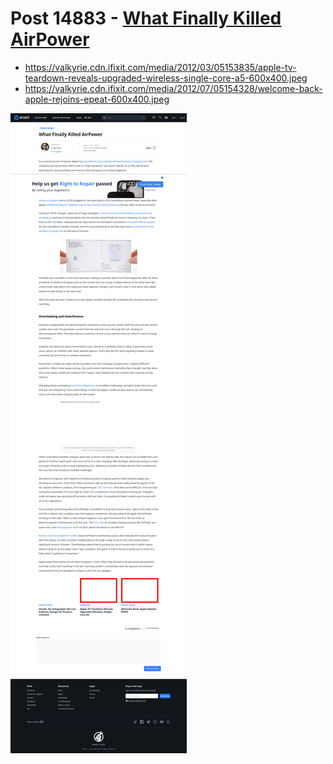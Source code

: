 # Post 14883 - [What Finally Killed AirPower](https://www.ifixit.com/News/14883/what-finally-killed-airpower)

- https://valkyrie.cdn.ifixit.com/media/2012/03/05153835/apple-tv-teardown-reveals-upgraded-wireless-single-core-a5-600x400.jpeg
- https://valkyrie.cdn.ifixit.com/media/2012/07/05154328/welcome-back-apple-rejoins-epeat-600x400.jpeg

![screencap](screenshots/eb3acb92-b10b-4b0c-b176-9a8dc131d696.png)

